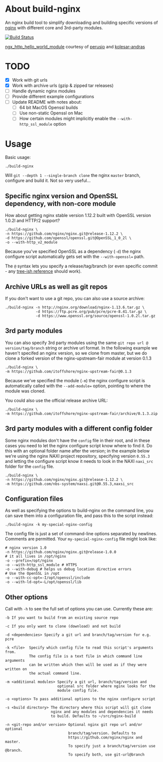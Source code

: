 # About build-nginx
An nginx build tool to simplify downloading and building specific versions of [nginx](http://nginx.org/) with different core and 3rd-party modules.

[![Build Status](https://travis-ci.org/jaygooby/build-nginx.svg?branch=master)](https://travis-ci.org/jaygooby/build-nginx)

[ngx_http_hello_world_module](https://github.com/jaygooby/build-nginx/tree/hello-world-module) courtesy of [perusio](https://github.com/perusio/nginx-hello-world-module) and [kolesar-andras](https://github.com/kolesar-andras/nginx-hello-world-module/tree/content-length)

# TODO                                                                                                                                    

  - [x] Work with git urls
  - [x] Work with archive urls (gzip & zipped tar releases)
  - [ ] Handle dynamic nginx modules
  - [ ] Provide different example configurations
  - [ ] Update README with notes about:
    - [ ] 64 bit MacOS Openssl builds
    - [ ] Use non-static Openssl on Mac
    - [ ] How certain modules might implicitly enable the `--with-http_ssl_module` option

# Usage
Basic usage:

```
./build-nginx
```

Will `git --depth 1 --single-branch clone` the nginx `master` branch, configure and build it. Not so very useful...

## Specific nginx version and OpenSSL dependency, with non-core module
How about getting nginx stable version 1.12.2 built with OpenSSL version 1.0.2l and HTTP/2 support?

```
./build-nginx \
-n https://github.com/nginx/nginx.git@release-1.12.2 \
-d https://github.com/openssl/openssl.git@OpenSSL_1_0_2l \
-o --with-http_v2_module
```

Because you've specified OpenSSL as a dependency (`-d`) the nginx configure script automatically gets set with the `--with-openssl=` path.

The `@` syntax lets you specify a release/tag/branch (or even specific commit - any [tree-ish reference](https://git-scm.com/docs/gitglossary#gitglossary-aiddeftree-ishatree-ishalsotreeish) should work).

## Archive URLs as well as git repos
If you don't want to use a git repo, you can also use a source archive:

```
./build-nginx -n http://nginx.org/download/nginx-1.13.6.tar.gz \
              -d https://ftp.pcre.org/pub/pcre/pcre-8.41.tar.gz \
              -d https://www.openssl.org/source/openssl-1.0.2l.tar.gz
```

## 3rd party modules
You can also specify 3rd party modules using the same `git repo url @ version/tag/branch` string or archive url format. In the following example we haven't specifed an nginx version, so we clone from master, but we do clone a forked version of the nginx-upstream-fair module at version 0.1.3

```
./build-nginx \
-m https://github.com/itoffshore/nginx-upstream-fair@0.1.3
```

Because we've specified the module (`-m`) the nginx configure script is automatically called with the `--add-module=` option, pointing to where the module was cloned.

You could also use the official release archive URL:

```
./build-nginx \
-m https://github.com/itoffshore/nginx-upstream-fair/archive/0.1.3.zip
```

## 3rd party modules with a different config folder
Some nginx modules don't have the `config` file in their root, and in these cases you need to let the nginx configure script know where to find it. Do this with an optional folder name after the version; in the example below we're using the nginx NAXI project repository, specifying version `0.55.3` and letting the configure script know it needs to look in the NAXI `naxi_src` folder for the `config` file.

```
./build-nginx \
-n https://github.com/nginx/nginx.git@release-1.12.2 \
-m https://github.com/nbs-system/naxsi.git@0.55.3,naxsi_src
```

## Configuration files
As well as specifying the options to build-nginx on the command line, you can save them into a configuration file, and pass this to the script instead:

```
./build-nginx -k my-special-nginx-config
```

The config file is just a set of command-line options separated by newlines. Comments are permitted. Your `my-special-nginx-config` file might look like:

```
# nginx version 1.0
-n https://github.com/nginx/nginx.git@release-1.0.0
# it all lives in /opt/nginx
-o --prefix=/opt/nginx
-o --with-http_ssl_module # HTTPS
-o --with-debug # helps us debug location directive errors
# Use the OpenSSL in /opt
-o --with-cc-opt=-I/opt/openssl/include
-o --with-ld-opt=-L/opt/openssl/lib
```

## Other options
Call with `-h` to see the full set of options you can use. Currently these are:

```
-b If you want to build from an existing source repo

-c If you only want to clone (download) and not build

-d <dependencies> Specify a git url and branch/tag/version for e.g. pcre

-k <file>  Specify which config file to read this script's arguments from.
           The config file is a text file in which command line arguments
           can be written which then will be used as if they were written on
           the actual command line.

-m <additional modules> Specify a git url, branch/tag/version and
                        optional src folder where nginx looks for the
                        module config file.

-o <options> To pass additional options to the nginx configure script

-s <build directory> The directory where this script will git clone
                     nginx and any modules and dependencies it needs
                     to build. Defaults to ~/src/nginx-build

-n <git-repo and/or version> Optional nginx git repo url and/or optional
                             branch/tag/version. Defaults to
                             https://github.com/nginx/nginx and master.
                             To specify just a branch/tag/version use @branch.
                             To specify both, use git-url@branch
```
